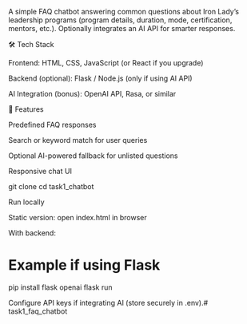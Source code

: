 A simple FAQ chatbot answering common questions about Iron Lady’s leadership programs (program details, duration, mode, certification, mentors, etc.). Optionally integrates an AI API for smarter responses.

🛠 Tech Stack

Frontend: HTML, CSS, JavaScript (or React if you upgrade)

Backend (optional): Flask / Node.js (only if using AI API)

AI Integration (bonus): OpenAI API, Rasa, or similar

🚀 Features

Predefined FAQ responses

Search or keyword match for user queries

Optional AI-powered fallback for unlisted questions

Responsive chat UI

git clone <repo-url>
cd task1_chatbot

Run locally

Static version: open index.html in browser

With backend:

# Example if using Flask
pip install flask openai
flask run


Configure API keys if integrating AI (store securely in .env).# task1_faq_chatbot
